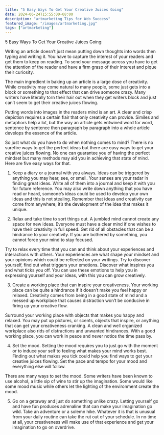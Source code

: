 ```yaml
---
title: "5 Easy Ways To Get Your Creative Juices Going"
date: 2024-06-24T15:55:00-08:00
description: "artmarketing Tips for Web Success"
featured_image: "/images/artmarketing.jpg"
tags: ["artmarketing"]
---
```


5 Easy Ways To Get Your Creative Juices Going


Writing an article doesn’t just mean putting down thoughts into words then typing and writing it. You have to capture the interest of your readers and get them to keep on reading. To send your message across you have to get the attention of the reader and have a firm grasp of their interest and pique their curiosity.

The main ingredient in baking up an article is a large dose of creativity. While creativity may come natural to many people, some just gets into a block or something to that effect that can drive someone crazy. Many writers have literally torn their hair out when they get writers block and just can’t seem to get their creative juices flowing.  

Putting words into images in the readers mind is an art. A clear and crisp depiction requires a certain flair that only creativity can provide. Similes and metaphors help a lot, but the way an article gets entwined word for word, sentence by sentence then paragraph by paragraph into a whole article develops the essence of the article.  

So just what do you have to do when nothing comes to mind? There is no surefire ways to get the perfect ideas but there are easy ways to get your creative juices flowing. No one can guarantee you of having the perfect mindset but many methods may aid you in achieving that state of mind. Here are five easy ways for that.

1) Keep a diary or a journal with you always. Ideas can be triggered by anything you may hear, see, or smell. Your senses are your radar in finding great ideas. Write all of them into a journal and keep it with you for future reference. You may also write down anything that you have read or heard, someone’s ideas could be used to develop your own ideas and this is not stealing. Remember that ideas and creativity can come from anywhere; it’s the development of the idea that makes it unique.

2) Relax and take time to sort things out. A jumbled mind cannot create any space for new ideas. Everyone must have a clear mind if one wishes to have their creativity in full speed. Get rid of all obstacles that can be a hindrance to your creativity. If you are bothered by something, you cannot force your mind to stay focused.

Try to relax every time that you can and think about your experiences and interactions with others. Your experiences are what shape your mindset and your opinions which could be reflected on your writings. Try to discover yourself, find out what triggers your emotions. Discover what inspires you and what ticks you off. You can use these emotions to help you in expressing yourself and your ideas, with this you can grow creatively.

3) Create a working place that can inspire your creativeness. Your working place can be quite a hindrance if it doesn’t make you feel happy or relaxed. Creativity comes from being in a good state of mind and a messed up workplace that causes distraction won’t be conducive in firing up your creative flow. 

Surround your working place with objects that makes you happy and relaxed. You may put up pictures, or scents, objects that inspire, or anything that can get your creativeness cranking. A clean and well organized workplace also rids of distractions and unwanted hindrances. With a good working place, you can work in peace and never notice the time pass by. 

4) Set the mood. Setting the mood requires you to just go with the moment or to induce your self to feeling what makes your mind works best. Finding out what makes you tick could help you find ways to get your creative juices flowing. Set the pace and tempo for your mood and everything else will follow. 

There are many ways to set the mood. Some writers have been known to use alcohol, a little sip of wine to stir up the imagination. Some would like some mood music while others let the lighting of the environment create the mood. 

5) Go on a getaway and just do something unlike crazy. Letting yourself go and have fun produces adrenaline that can make your imagination go wild. Take an adventure or a solemn hike. Whatever it is that is unusual from your daily routine can take the rut out of your schedule. In no time at all, your creativeness will make use of that experience and get your imagination to go on overdrive. 





